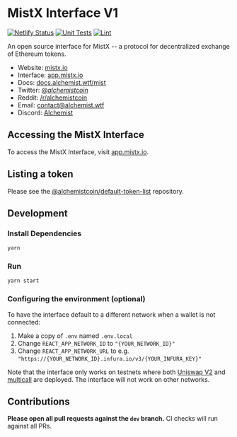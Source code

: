 # MistX Interface V1

[![Netlify Status](https://api.netlify.com/api/v1/badges/0a896031-c171-4032-8b00-f0104c10005a/deploy-status)](https://app.netlify.com/sites/alchemist-mistx-0523/deploys)
[![Unit Tests](https://github.com/alchemistcoin/mistx-frontend/actions/workflows/unit-tests.yaml/badge.svg)](https://github.com/alchemistcoin/mistx-frontend/actions/workflows/unit-tests.yaml)
[![Lint](https://github.com/alchemistcoin/mistx-frontend/actions/actions/workflows/lint.yml/badge.svg)](https://github.com/alchemistcoin/mistx-frontend/actions/workflows/lint.yml)

An open source interface for MistX -- a protocol for decentralized exchange of Ethereum tokens.

- Website: [mistx.io](https://mistx.io/)
- Interface: [app.mistx.io](https://app.mistx.io)
- Docs: [docs.alchemist.wtf/mist](https://docs.alchemist.wtf/mist/)
- Twitter: [@_alchemistcoin_](https://twitter.com/_alchemistcoin)
- Reddit: [/r/alchemistcoin](https://www.reddit.com/r/alchemistcoin/)
- Email: [contact@alchemist.wtf](mailto:contact@alchemist.wtf)
- Discord: [Alchemist](https://discord.gg/4CEvN6ZBnt)

## Accessing the MistX Interface

To access the MistX Interface, visit [app.mistx.io](https://app.mistx.io).

## Listing a token

Please see the
[@alchemistcoin/default-token-list](https://github.com/alchemistcoin/default-token-list) 
repository.

## Development

### Install Dependencies

```bash
yarn
```

### Run

```bash
yarn start
```

### Configuring the environment (optional)

To have the interface default to a different network when a wallet is not connected:

1. Make a copy of `.env` named `.env.local`
2. Change `REACT_APP_NETWORK_ID` to `"{YOUR_NETWORK_ID}"`
3. Change `REACT_APP_NETWORK_URL` to e.g. `"https://{YOUR_NETWORK_ID}.infura.io/v3/{YOUR_INFURA_KEY}"` 

Note that the interface only works on testnets where both 
[Uniswap V2](https://uniswap.org/docs/v2/smart-contracts/factory/) and 
[multicall](https://github.com/makerdao/multicall) are deployed.
The interface will not work on other networks.

## Contributions

**Please open all pull requests against the `dev` branch.** 
CI checks will run against all PRs.
